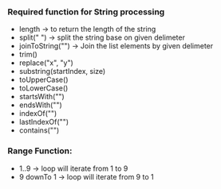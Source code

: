 ### Required function for String processing
- length -> to return the length of the string<br /> 
- split(" ") -> split the string base on given delimeter<br /> 
- joinToString("") -> Join the list elements by given delimeter<br />
- trim()
- replace("x", "y")
- substring(startIndex, size)
- toUpperCase()
- toLowerCase()
- startsWith("")
- endsWith("")
- indexOf("")
- lastIndexOf("")
- contains("")

### Range Function:
- 1..9 -> loop will iterate from 1 to 9<br /> 
- 9 downTo 1 -> loop will iterate from 9 to 1<br /> 


